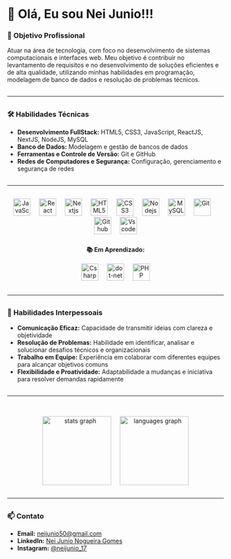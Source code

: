 <h1 align="left">👋 Olá, Eu sou Nei Junio!!!</h1>

###

<h3 align="left">🎯 Objetivo Profissional</h3>

<p align="left">Atuar na área de tecnologia, com foco no desenvolvimento de sistemas computacionais e interfaces web. Meu objetivo é contribuir no levantamento de requisitos e no desenvolvimento de soluções eficientes e de alta qualidade, utilizando minhas habilidades em programação, modelagem de banco de dados e resolução de problemas técnicos.</p>

###
<!-- <hr style="width: 100%;"> -->
<hr style="margin: 30px 0;" />
<h3 align="left">🛠️ Habilidades Técnicas</h3>

<ul>
  <li><strong>Desenvolvimento FullStack:</strong> HTML5, CSS3, JavaScript, ReactJS, NextJS, NodeJS, MySQL</li>
  <li><strong>Banco de Dados:</strong> Modelagem e gestão de bancos de dados</li>
  <li><strong>Ferramentas e Controle de Versão:</strong> Git e GitHub</li>
  <li><strong>Redes de Computadores e Segurança:</strong> Configuração, gerenciamento e segurança de redes</li>
</ul>

###

<!-- <hr style="width: 100%;"> -->
<hr style="margin: 30px 0;" />

<div align="center">
  <img src="https://skillicons.dev/icons?i=js" height="40" alt="JavaScript"  />
  <img width="12" />
  <img src="https://skillicons.dev/icons?i=react" height="40" alt="React"  />
  <img width="12" />
  <img src="https://skillicons.dev/icons?i=nextjs" height="40" alt="Nextjs"  />
  <img width="12" />
  <img src="https://skillicons.dev/icons?i=html" height="40" alt="HTML5"  />
  <img width="12" />
  <img src="https://skillicons.dev/icons?i=css" height="40" alt="CSS3"  />
  <img width="12" />
  <img src="https://skillicons.dev/icons?i=nodejs" height="40" alt="Nodejs"  />
  <img width="12" />
  <img src="https://skillicons.dev/icons?i=mysql" height="40" alt="MySQL"  />
  <img width="12" />
  <img src="https://skillicons.dev/icons?i=git" height="40" alt="Git"  />
  <img width="12" />
  <img src="https://skillicons.dev/icons?i=github" height="40" alt="Github"  />
  <img width="12" />
  <img src="https://skillicons.dev/icons?i=vscode" height="40" alt="Vscode"  />
  
</div>

###

<div align="center">
  <h4 align="center">📚 Em Aprendizado: </h3>

  <img src="https://skillicons.dev/icons?i=cs" height="40" alt="Csharp"  />
  <img width="12" />
  <img src="https://skillicons.dev/icons?i=dotnet" height="40" alt="dot-net"  />
  <img width="12" />
  <img src="https://skillicons.dev/icons?i=php" height="40" alt="PHP"  />

</div>

###
<!-- <hr style="width: 100%;"> -->
<hr style="margin: 30px 0;" />
<h3 align="left">🤝 Habilidades Interpessoais</h3>

<ul>
  <li><strong>Comunicação Eficaz:</strong> Capacidade de transmitir ideias com clareza e objetividade</li>
  <li><strong>Resolução de Problemas:</strong> Habilidade em identificar, analisar e solucionar desafios técnicos e organizacionais</li>
  <li><strong>Trabalho em Equipe:</strong> Experiência em colaborar com diferentes equipes para alcançar objetivos comuns</li>
  <li><strong>Flexibilidade e Proatividade:</strong> Adaptabilidade a mudanças e iniciativa para resolver demandas rapidamente</li>
</ul>

###

<!-- <hr style="width: 100%;"> -->
<hr style="margin: 30px 0;" />
<br clear="both">
<div align="center" style="display: flex; justify-content: center; gap: 20px;">
  <img src="https://github-readme-stats.vercel.app/api?username=NeiJunio&hide_title=false&hide_rank=false&show_icons=true&include_all_commits=true&count_private=true&disable_animations=false&theme=dracula&locale=en&hide_border=false&order=1" height="160" alt="stats graph"  />
  <img src="https://github-readme-stats.vercel.app/api/top-langs?username=NeiJunio&locale=en&hide_title=false&layout=compact&card_width=320&langs_count=10&theme=dracula&hide_border=false&order=2" height="160" alt="languages graph"  />
</div>

###
<!-- <hr style="width: 100%;"> -->
<hr style="margin: 30px 0;" />
<h3 align="left">📫 Contato</h3>

<ul>
  <li><strong>Email:</strong> <a href="mailto:neijunio50@gmail.com" target="_blank">neijunio50@gmail.com</a></li>
  <li><strong>LinkedIn:</strong> <a href="https://www.linkedin.com/in/nei-junio-nogueira-gomes/" target="_blank">Nei Junio Nogueira Gomes</a></li>
  <li><strong>Instagram:</strong> <a href="https://www.instagram.com/neijunio_17" target="_blank">@neijunio_17</a></li>
</ul>

###
